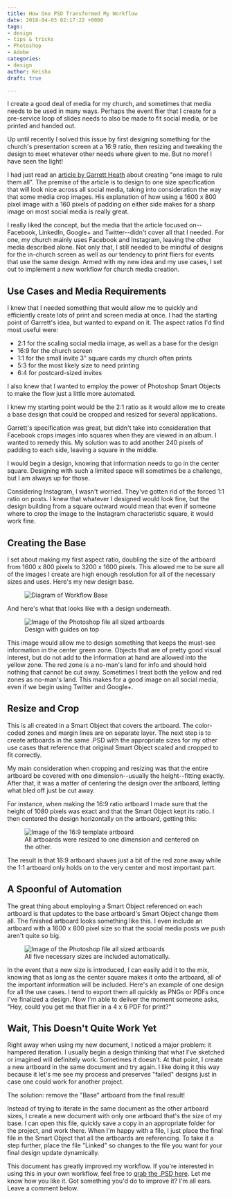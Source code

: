 ```yaml
---
title: How One PSD Transformed My Workflow
date: 2018-04-03 02:17:22 +0000
tags:
- design
- tips & tricks
- Photoshop
- Adobe
categories:
- design
author: Keisha
draft: true

---
```

I create a good deal of media for my church, and sometimes that media needs to be used in many ways. Perhaps the event flier that I create for a pre-service loop of slides needs to also be made to fit social media, or be printed and handed out. 

Up until recently I solved this issue by first designing something for the church's presentation screen at a 16:9 ratio, then resizing and tweaking the design to meet whatever other needs where given to me. But no more! I have seen the light!

I had just read an  <a href="https://blog.rackspace.com/image-size-specs-across-social-media" target="_blank">article by Garrett Heath</a> about creating "one image to rule them all". The premise of the article is to design to one size specification that will look nice across all social media,  taking into consideration the way that some media crop images. His explanation of how using a 1600 x 800 pixel image with a 160 pixels of padding on either side makes for a sharp image on most social media is really great.

I really liked the concept, but the media that the article focused on--Facebook, LinkedIn, Google+ and Twitter--didn't cover all that I needed. For one, my church mainly uses Facebook and Instagram, leaving the other media described alone. Not only that, I still needed to be mindful of designs for the in-church screen as well as our tendency to print fliers for events that use the same design. Armed with my new idea and my use cases, I set out to implement a new workflow for church media creation.

## Use Cases and Media Requirements

I knew that I needed something that would allow me to quickly and efficiently create lots of print and screen media at once. I had the starting point of Garrett's idea, but wanted to expand on it. The aspect ratios I'd find most useful were:

- 2:1 for the scaling social media image, as well as a base for the design
- 16:9 for the church screen
- 1:1 for the small invite 3" square cards my church often prints
- 5:3 for the most likely size to need printing
- 6:4 for postcard-sized invites

I also knew that I wanted to employ the power of Photoshop Smart Objects to make the flow just a little more automated.

I knew my starting point would be the 2:1 ratio as it would allow me to create a base design that could be cropped and resized for several applications. 

Garrett's specification was great, but didn't take into consideration that Facebook crops images into squares when they are viewed in an album. I wanted to remedy this. My solution was to add another 240 pixels of padding to each side, leaving a square in the middle.  

I would begin a design, knowing that information needs to go in the center square. Designing with such a limited space will sometimes be a challenge, but I am always up for those. 

Considering Instagram, I wasn't worried. They've gotten rid of the forced 1:1 ratio on posts. I knew that whatever I designed would look fine, but the design building from a square outward would mean that even if someone where to crop the image to the Instagram characteristic square, it would work fine.

## Creating the Base

I set about making my first aspect ratio, doubling the size of the artboard from 1600 x 800 pixels to 3200 x 1600 pixels. This allowed me to be sure all of the images I create are high enough resolution for all of the necessary sizes and uses. Here's my new design base.
<figure>
	<img src="/../images/one-psd-changed-workflow/base_template.png" alt="Diagram of Workflow Base">
</figure>

And here's what that looks like with a design underneath.

<figure>
	<img src="/../images/one-psd-changed-workflow/base_with_guide.png" alt="Image of the Photoshop file all sized artboards">
	<figcaption>Design with guides on top</figcaption>
</figure> 

This image would allow me to design something that keeps the must-see information in the center green zone. Objects that are of pretty good visual interest, but do not add to the information at hand are allowed into the yellow zone. The red zone is a no-man's land for info and should hold nothing that cannot be cut away. Sometimes I treat both the yellow and red zones as no-man's land. This makes for a good image on all social media, even if we begin using Twitter and Google+.


## Resize and Crop

This is all created in a Smart Object that covers the artboard. The color-coded zones and margin lines are on separate layer. The next step is to create artboards in the same .PSD with the appropriate sizes for my other use cases that reference that original Smart Object scaled and cropped to fit correctly. 

My main consideration when cropping and resizing was that the entire artboard be covered with one dimension--usually the height--fitting exactly. After that, it was a matter of centering the design over the artboard, letting what bled off just be cut away. 

For instance, when making the 16:9 ratio artboard I made sure that the height of 1080 pixels was exact and that the Smart Object kept its ratio. I then centered the design horizontally on the artboard, getting this:

<figure>
	<img src="/../images/one-psd-changed-workflow/16_9template.png" alt="Image of the 16:9 template artboard">
	<figcaption>All artboards were resized to one dimension and centered on the other.</figcaption>
</figure>

The result is that 16:9 artboard shaves just a bit of the red zone away while the 1:1 artboard only holds on to the very center and most important part. 

## A Spoonful of Automation

The great thing about employing a Smart Object referenced on each artboard is that updates to the base artboard's Smart Object change them all. The finished artboard looks something like this. I even include an artboard with a 1600 x 800 pixel size so that the social media posts we push aren't quite so big.



<figure>
	<img src="/../images/one-psd-changed-workflow/sized-artboards.jpg" alt="Image of the Photoshop file all sized artboards">
	<figcaption>All five necessary sizes are included automatically.</figcaption>
</figure> 


In the event that a new size is introduced, I can easily add it to the mix, knowing that as long as the center square makes it onto the artboard, all of the important information will be included. Here's an example of one design for all the use cases. I tend to export them all quickly as PNGs or PDFs once I've finalized a design. Now I'm able to deliver the moment someone asks, "Hey, could you get me that flier in a 4 x 6 PDF for print?" 

## Wait, This Doesn't Quite Work Yet

Right away when using my new document, I noticed a major problem: it hampered iteration. I usually begin a design thinking that what I've sketched or imagined will definitely work. Sometimes it doesn't. At that point, I create a new artboard in the same document and try again. I like doing it this way because it let's me see my process and preserves "failed" designs just in case one could work for another project.

The solution: remove the "Base" artboard from the final result! 

Instead of trying to iterate in the same document as the other artboard sizes, I create a new document with only one artboard that's the size of my base. I can open this file, quickly save a copy in an appropriate folder for the project, and work there. When I'm happy with a file, I just place the final file in the Smart Object that all the artboards are referencing. To take it a step further, place the file "Linked" so changes to the file you want for your final design update dynamically.

This document has greatly improved my workflow. If you're interested in using this in your own workflow, feel free to  <a href="#">grab the .PSD here</a>. Let me know how you like it. Got something you'd do to improve it? I'm all ears. Leave a comment below.
